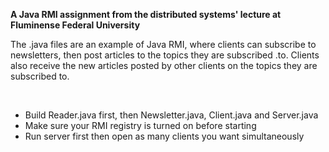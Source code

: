 <b>A Java RMI assignment from the distributed systems' lecture at Fluminense Federal University</b>

<p>The .java files are an example of Java RMI, where clients can subscribe to newsletters, then post articles to the topics they are subscribed .to. Clients also receive the new articles posted by other clients on the topics they are subscribed to.</p><br/>
<ul>
 <li> Build Reader.java first, then Newsletter.java, Client.java and Server.java </li>
 <li> Make sure your RMI registry is turned on before starting </li>
 <li> Run server first then open as many clients you want simultaneously </li>
</ul>
 

